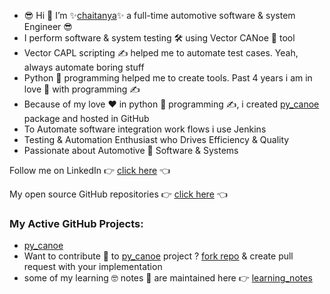 - 😎 Hi 👋 I’m ✨[chaitanya](https://www.linkedin.com/in/chaitu-ycr/)✨ a full-time automotive software & system Engineer 😎
- I perform software & system testing 🛠 using Vector CANoe 🛶 tool
- Vector CAPL scripting ✍ helped me to automate test cases. Yeah, always automate boring stuff
- Python 🐍 programming helped me to create tools. Past 4 years i am in love 💞️ with programming ✍
- Because of my love ♥ in python 🐍 programming ✍, i created [py_canoe](https://github.com/chaitu-ycr/py_canoe) package and hosted in GitHub
- To Automate software integration work flows i use Jenkins
- Testing & Automation Enthusiast who Drives Efficiency & Quality
- Passionate about Automotive 🚗 Software & Systems

Follow me on LinkedIn 👉 [click here](https://www.linkedin.com/in/chaitu-ycr/) 👈

My open source GitHub repositories 👉 [click here](https://github.com/chaitu-ycr?tab=repositories) 👈

### My Active GitHub Projects:
- [py_canoe](https://github.com/chaitu-ycr/py_canoe)
- Want to contribute 📢 to [py_canoe](https://github.com/chaitu-ycr/py_canoe) project ? [fork repo](https://github.com/chaitu-ycr/py_canoe/fork) & create pull request with your implementation
- some of my learning 🤓 notes 📗 are maintained here 👉 [learning_notes](https://github.com/chaitu-ycr/learning_notes)

<!---
chaitu-ycr/chaitu-ycr is a ✨ special ✨ repository because its `README.md` (this file) appears on your GitHub profile.
You can click the Preview link to take a look at your changes.
--->
